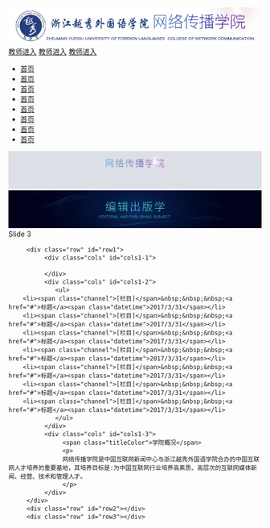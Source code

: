<html>
<head>
<meta charset="utf-8">
<title>网传官网</title>
<link rel="stylesheet" type="text/css" href="style.css" />
<link rel="stylesheet" type="text/css" href="swiper-3.4.0.min.css" />
</head>
<body>
<div class="content">
   <div class="header">
     <img src="logo.png">
        <div class="quickLink">
            <a href="#">教师进入</a>
            <a href="#">教师进入</a>
            <a href="#">教师进入</a>
        </div>
   </div>
</div>
<div class="nav">
   <nav>
      <ul>
         <a href="#"><li>首页</li> </a>
         <a href="#"><li>首页</li> </a> 
         <a href="#"><li>首页</li> </a>
         <a href="#"><li>首页</li> </a>
         <a href="#"><li>首页</li> </a>
         <a href="#"><li>首页</li> </a>
         <a href="#"><li>首页</li> </a>
         <a href="#"><li>首页</li> </a>
      </ul>
   </nav>
</div>

<div class="swiper-container">
    <div class="swiper-wrapper">
        <div class="banner swiper-slide"><img src="banner1.jpg"></div>
        <div class="banner swiper-slide"><img src="banner2.jpg"></div>
        <div class="swiper-slide">Slide 3</div>
    </div>
       <div class="swiper-button-prev"></div>
       <div class="swiper-button-next"></div>
</div>

<div class="container">

         <div class="row" id="row1">
              <div class="cols" id="cols1-1">
              
              </div>
              <div class="cols" id="cols1-2">
                 <ul>
        <li><span class="channel">[栏目]</span>&nbsp;&nbsp;&nbsp;<a href="#">标题</a><span class="datetime">2017/3/31</span></li>
        <li><span class="channel">[栏目]</span>&nbsp;&nbsp;&nbsp;<a href="#">标题</a><span class="datetime">2017/3/31</span></li>
        <li><span class="channel">[栏目]</span>&nbsp;&nbsp;&nbsp;<a href="#">标题</a><span class="datetime">2017/3/31</span></li>
        <li><span class="channel">[栏目]</span>&nbsp;&nbsp;&nbsp;<a href="#">标题</a><span class="datetime">2017/3/31</span></li>
        <li><span class="channel">[栏目]</span>&nbsp;&nbsp;&nbsp;<a href="#">标题</a><span class="datetime">2017/3/31</span></li>
        <li><span class="channel">[栏目]</span>&nbsp;&nbsp;&nbsp;<a href="#">标题</a><span class="datetime">2017/3/31</span></li>
        <li><span class="channel">[栏目]</span>&nbsp;&nbsp;&nbsp;<a href="#">标题</a><span class="datetime">2017/3/31</span></li>
                 </ul>
              </div>
              <div class="cols" id="cols1-3">
                   <span class="titleColor">学院概况</span>
                   <p>
                   网络传播学院是中国互联网新闻中心与浙江越秀外国语学院合办的中国互联网人才培养的重要基地，其培养目标是:为中国互联网行业培养高素质、高层次的互联网媒体新闻、经营、技术和管理人才。
                   </p>
              </div>  
         </div>    
         <div class="row" id="row2"></div>
         <div class="row" id="row3"></div>
</div>

</body>

<script src="jquery-3.1.1.min.js"></script>
<script src="swiper.jquery.min.js"></script>
<script>        
  var mySlide = new Swiper ('.swiper-container', {
    loop: true,
    nextButton: '.swiper-button-next',
    prevButton: '.swiper-button-prev',
  })        
    var width = $(document).width();
    var height = width *300/2000;
    $('.swiper-container').css('height',height+'px');

</script>
</html>
